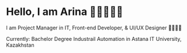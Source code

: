# Hello, I am Arina 👩🏻‍💻👋🏻 
I am Project Manager in IT, Front-end Developer, & UI/UX Designer 👩🏻‍💻🤍 

Currently: Bachelor Degree Industrail Automation in Astana IT University, Kazakhstan 
 
